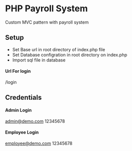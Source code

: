 # PHP Payroll System
Custom MVC pattern with payroll system

## Setup

- Set Base url in root directory of index.php file
- Set Database configration in root directory on index.php
- Import sql file in database

#### Url For login 
/login

## Credentials

#### Admin Login
admin@demo.com
12345678

#### Employee Login
employee@demo.com
12345678

